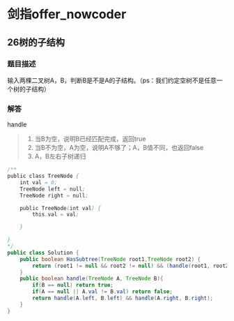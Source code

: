 # 剑指offer_nowcoder

## 26树的子结构

### 题目描述

输入两棵二叉树A，B，判断B是不是A的子结构。（ps：我们约定空树不是任意一个树的子结构）

### 解答

handle

> 1. 当B为空，说明B已经匹配完成，返回true
> 2. 当B不为空，A为空，说明A不够了；A，B值不同，也返回false
> 3. A，B左右子树递归

```java
/**
public class TreeNode {
    int val = 0;
    TreeNode left = null;
    TreeNode right = null;

    public TreeNode(int val) {
        this.val = val;

    }

}
*/
public class Solution {
    public boolean HasSubtree(TreeNode root1,TreeNode root2) {
        return (root1 != null && root2 != null) && (handle(root1, root2) || HasSubtree(root1.left, root2) || HasSubtree(root1.right, root2));
    }
    public boolean handle(TreeNode A, TreeNode B){
        if(B == null) return true;
        if(A == null || A.val != B.val) return false;
        return handle(A.left, B.left) && handle(A.right, B.right);
    }
}
```
